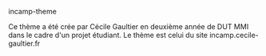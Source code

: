 incamp-theme


Ce thème a été crée par Cécile Gaultier en deuxième année de DUT MMI dans le cadre d'un projet étudiant. Le thème est celui du site incamp.cecile-gaultier.fr 
